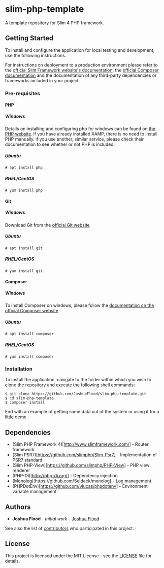 # slim-php-template

A template repository for Slim 4 PHP framework.

## Getting Started

To install and configure the application for local testing and development, use the following instructions.

For instructions on deployment to a production environment please refer to the [official Slim Framework website's documentation](slimframework.com), the [official Composer documentation](https://getcomposer.org/) and the documentation of any third-party dependencies or frameworks included in your project.

### Pre-requisites

#### PHP
##### Windows
Details on installing and configuring php for windows can be found on [the PHP website](https://windows.php.net).
If you have already installed XAMP, there is no need to install PHP manually. If you use another, similar service, please check their documentation to see whether or not PHP is included.

##### Ubuntu
```
# apt install php
```

##### RHEL/CentOS
```
# yum install php
```
#### Git
##### Windows
Download Git from the [official Git website](https://git-scm.com/downloads)

##### Ubuntu
```
# apt install git
```

##### RHEL/CentOS
```
# yum install git
```

#### Composer
##### Windows
To install Composer on windows, please follow the [documentation on the official Composer website](https://getcomposer.org/doc/00-intro.md#installation-windows)

##### Ubuntu
```
# apt install composer
```

##### RHEL/CentOS
```
# yum install composer
```

### Installation

To install the application, navigate to the folder within which you wish to clone the repository and execute the following shell commands:
```
$ git clone https://github.com/JoshuaFlood/slim-php-template.git
$ cd slim-php-template
$ composer install
```

End with an example of getting some data out of the system or using it for a little demo

## Dependencies
* (Slim PHP Framework 4)[http://www.slimframework.com/] - Router framework
* (Slim PSR7)[https://github.com/slimphp/Slim-Psr7] - Implementation of PSR7 standard
* (Slim PHP-View)[https://github.com/slimphp/PHP-View] - PHP view renderer
* (PHP-DI)[http://php-di.org/] - Dependency injection
* (Monolog)[https://github.com/Seldaek/monolog] - Log management
* (PHPDotEnv)[https://github.com/vlucas/phpdotenv] - Environment variable management

## Authors

* **Joshua Flood** - *Initial work* - [Joshua Flood](http://joshuaflood.co.uk)

See also the list of [contributors](https://github.com/JoshuaFlood/slim-php-template/contributors) who participated in this project.

## License

This project is licensed under the MIT License - see the [LICENSE](LICENSE) file for details.
